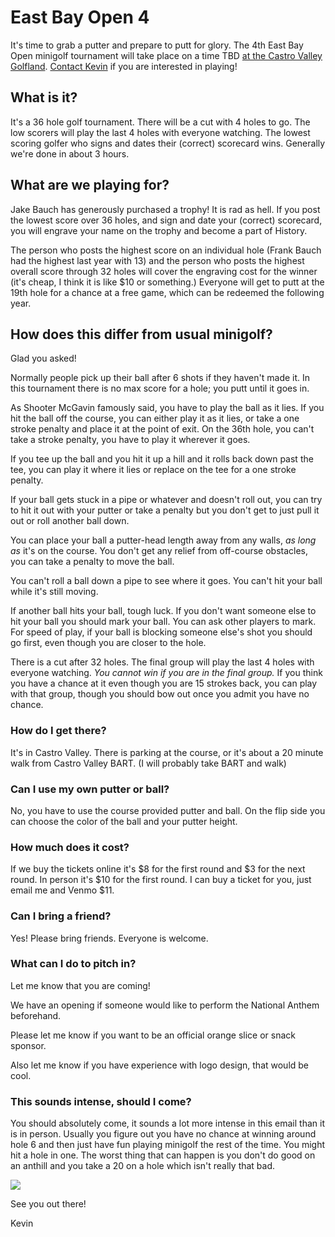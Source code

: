<link href="https://cdn.jsdelivr.net/gh/kevinburke/markdowncss/markdown.css"
rel="stylesheet"></link>

# East Bay Open 4

It's time to grab a putter and prepare to putt for glory. The 4th East
Bay Open minigolf tournament will take place on a time TBD [at the Castro
Valley Golfland](https://www.golfland.com/castrovalley/). [Contact
Kevin](mailto:kev@inburke.com) if you are interested in playing!

## What is it?

It's a 36 hole golf tournament. There will be a cut with 4 holes to go. The low
scorers will play the last 4 holes with everyone watching. The lowest scoring
golfer who signs and dates their (correct) scorecard wins. Generally we're done
in about 3 hours.

## What are we playing for?

Jake Bauch has generously purchased a trophy! It is rad as hell. If you post
the lowest score over 36 holes, and sign and date your (correct) scorecard, you
will engrave your name on the trophy and become a part of History.

The person who posts the highest score on an individual hole (Frank Bauch had
the highest last year with 13) and the person who posts the highest overall
score through 32 holes will cover the engraving cost for the winner (it's
cheap, I think it is like $10 or something.) Everyone will get to putt at the
19th hole for a chance at a free game, which can be redeemed the following
year.

## How does this differ from usual minigolf?

Glad you asked!

Normally people pick up their ball after 6 shots if they haven't made it. In
this tournament there is no max score for a hole; you putt until it goes in.

As Shooter McGavin famously said, you have to play the ball as it lies. If you
hit the ball off the course, you can either play it as it lies, or take a one
stroke penalty and place it at the point of exit. On the 36th hole, you can't
take a stroke penalty, you have to play it wherever it goes.

If you tee up the ball and you hit it up a hill and it rolls back down past
the tee, you can play it where it lies or replace on the tee for a one stroke
penalty.

If your ball gets stuck in a pipe or whatever and doesn't roll out, you can try
to hit it out with your putter or take a penalty but you don't get to just pull
it out or roll another ball down.

You can place your ball a putter-head length away from any walls, *as long as*
it's on the course. You don't get any relief from off-course obstacles, you can
take a penalty to move the ball.

You can't roll a ball down a pipe to see where it goes. You can't hit your ball
while it's still moving.

If another ball hits your ball, tough luck. If you don't want someone else to
hit your ball you should mark your ball. You can ask other players to mark. For
speed of play, if your ball is blocking someone else's shot you should go
first, even though you are closer to the hole.

There is a cut after 32 holes. The final group will play the last 4 holes with
everyone watching. *You cannot win if you are in the final group.* If you think
you have a chance at it even though you are 15 strokes back, you can play with
that group, though you should bow out once you admit you have no chance.

### How do I get there?

It's in Castro Valley. There is parking at the course, or it's about a 20
minute walk from Castro Valley BART. (I will probably take BART and walk)

### Can I use my own putter or ball?

No, you have to use the course provided putter and ball. On the flip side you
can choose the color of the ball and your putter height.

### How much does it cost?

If we buy the tickets online it's $8 for the first round and $3 for the next
round. In person it's $10 for the first round. I can buy a ticket for you, just
email me and Venmo $11.

### Can I bring a friend?

Yes! Please bring friends. Everyone is welcome.

### What can I do to pitch in?

Let me know that you are coming!

We have an opening if someone would like to perform the National Anthem beforehand.

Please let me know if you want to be an official orange slice or snack sponsor.

Also let me know if you have experience with logo design, that would be cool.

### This sounds intense, should I come?

You should absolutely come, it sounds a lot more intense in this email than it
is in person. Usually you figure out you have no chance at winning around hole
6 and then just have fun playing minigolf the rest of the time. You might hit a
hole in one. The worst thing that can happen is you don't do good on an anthill
and you take a 20 on a hole which isn't really that bad.

<img src="https://media.giphy.com/media/kGVuQRmroRI3u/giphy.gif" />

See you out there!

Kevin
